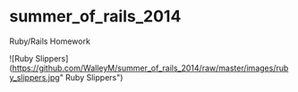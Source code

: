 summer_of_rails_2014
====================

Ruby/Rails Homework

![Ruby Slippers](https://github.com/WalleyM/summer_of_rails_2014/raw/master/images/ruby_slippers.jpg" Ruby Slippers")
